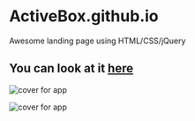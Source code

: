 # ActiveBox.github.io
Awesome landing page using HTML/CSS/jQuery

You can look at it [here](https://ihor-onyshchuk.github.io/ActiveBox.github.io/. )
---
![cover for app](https://github.com/Ihor-Onyshchuk/ActiveBox.github.io/blob/master/preview.png "Cover of simple layout")


![cover for app](https://github.com/Ihor-Onyshchuk/ActiveBox.github.io/blob/master/preview-2.png "Cover of simple layout")





